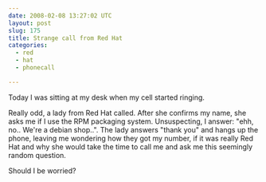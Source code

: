 ```yaml
---
date: 2008-02-08 13:27:02 UTC
layout: post
slug: 175
title: Strange call from Red Hat
categories:
  - red
  - hat
  - phonecall

---
```

<p>Today I was sitting at my desk when my cell started ringing.</p>

<p>Really odd, a lady from Red Hat called. After she confirms my name, she asks me if I use the RPM packaging system. Unsuspecting, I answer: "ehh, no.. We're a debian shop..". The lady answers "thank you" and hangs up the phone, leaving me wondering how they got my number, if it was really Red Hat and why she would take the time to call me and ask me this seemingly random question.</p>

<p>Should I be worried?</p>